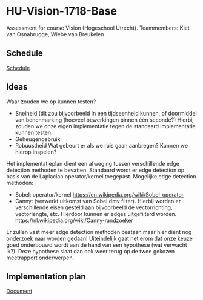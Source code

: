 # HU-Vision-1718-Base
Assessment for course Vision (Hogeschool Utrecht). Teammembers: Kiet van Osnabrugge, Wiebe van Breukelen

## Schedule
[Schedule](https://hogeschoolutrecht-my.sharepoint.com/:x:/g/personal/wiebe_vanbreukelen_student_hu_nl/EbH97KKLpkRPtmnqgkJ9acQBuBZ5KSvSXri5fRnnM_sNNQ?e=iXx4n3)

## Ideas

Waar zouden we op kunnen testen?

- Snelheid (dit zou bijvoorbeeld in een tijdseenheid kunnen, of doormiddel van benchmarking (hoeveel bewerkingen binnen één seconde?) Hierbij zouden we onze eigen implementatie tegen de standaard implementatie kunnen testen.
- Geheugengebruik
- Robuustheid Wat gebeurt er als we ruis gaan aanbregen? Kunnen we hierop inspelen?


Het implementatieplan dient een afweging tussen verschillende edge detection methoden te bevatten.
Standaard wordt er edge detection op basis van de Laplacian operator/kernel toegepast.
Mogelijke edge detection methoden:
- Sobel: operator/kernel https://en.wikipedia.org/wiki/Sobel_operator
- Canny: (verwerkt uitkomst van Sobel dmv filter). Hierbij worden er verschillende eisen gesteld aan bijvoorbeeld de vectorrichting, vectorlengte, etc. Hierdoor kunnen er edges uitgefilterd worden. https://nl.wikipedia.org/wiki/Canny-randzoeker

Er zullen vast meer edge detection methoden bestaan maar hier dient nog onderzoek naar worden gedaan!
Uiteindelijk gaat het erom dat onze keuze goed onderbouwd wordt aan de hand van een hypothese (wat verwacht ik?). Deze hypothese slaat dan ook weer terug op de twee gekozen meetrapport onderwerpen.

## Implementation plan
[Document](https://github.com/wvanbreukelen/HU-Vision-1718-Base/blob/master/implementatieplannen/working/Implementatieplan.docx)

